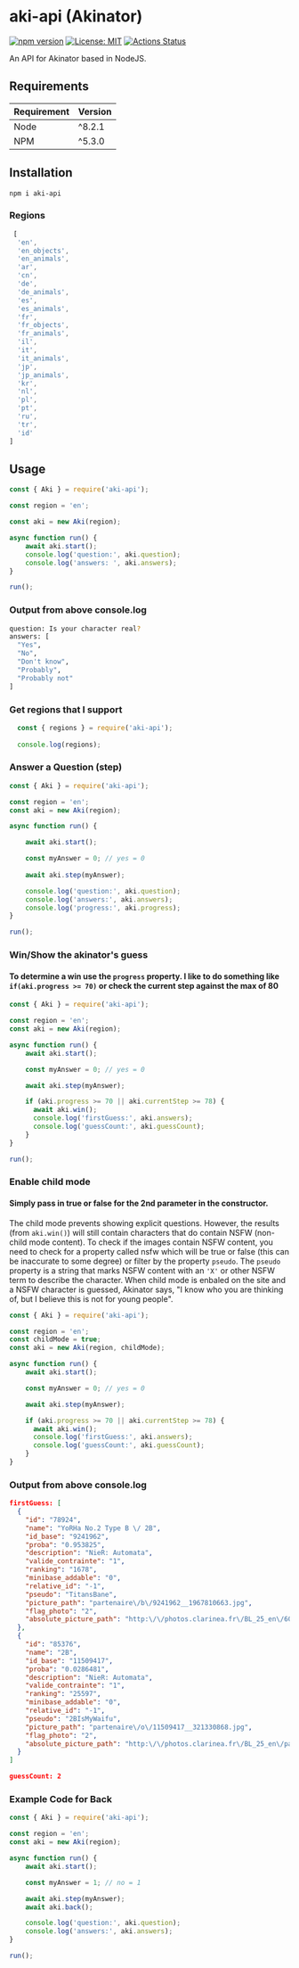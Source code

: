 # aki-api (Akinator)
[![npm version](https://badge.fury.io/js/aki-api.svg)](https://www.npmjs.com/package/aki-api)
[![License: MIT](https://img.shields.io/badge/License-MIT-blue.svg)](https://opensource.org/licenses/MIT)
[![Actions Status](https://github.com/jgoralcz/aki-api/workflows/unittest/badge.svg)](https://github.com/jgoralcz/aki-api/actions)

An API for Akinator based in NodeJS.

## Requirements
| Requirement | Version |
| ---|---|
| Node | ^8.2.1 |
| NPM | ^5.3.0 |


## Installation

``npm i aki-api``

### Regions
```js
 [
  'en',
  'en_objects',
  'en_animals',
  'ar',
  'cn',
  'de',
  'de_animals',
  'es',
  'es_animals',
  'fr',
  'fr_objects',
  'fr_animals',
  'il',
  'it',
  'it_animals',
  'jp',
  'jp_animals',
  'kr',
  'nl',
  'pl',
  'pt',
  'ru',
  'tr',
  'id'
]
```


## Usage

```js
const { Aki } = require('aki-api');

const region = 'en';

const aki = new Aki(region);

async function run() {
    await aki.start();
    console.log('question:', aki.question);
    console.log('answers: ', aki.answers);
}

run();
```

### Output from above console.log

```bash
question: Is your character real?
answers: [  
  "Yes",
  "No",
  "Don't know",
  "Probably",
  "Probably not"
]
```

### Get regions that I support
```js
  const { regions } = require('aki-api');
  
  console.log(regions);
```


### Answer a Question (step)
```js
const { Aki } = require('aki-api');

const region = 'en';
const aki = new Aki(region);

async function run() {

    await aki.start();

    const myAnswer = 0; // yes = 0
    
    await aki.step(myAnswer);

    console.log('question:', aki.question);
    console.log('answers:', aki.answers);
    console.log('progress:', aki.progress);
}

run();
```

### Win/Show the akinator's guess
#### To determine a win use the `progress` property. I like to do something like `if(aki.progress >= 70)` or check the current step against the max of 80

```js
const { Aki } = require('aki-api');

const region = 'en';
const aki = new Aki(region);

async function run() {
    await aki.start();

    const myAnswer = 0; // yes = 0

    await aki.step(myAnswer);

    if (aki.progress >= 70 || aki.currentStep >= 78) {
      await aki.win();
      console.log('firstGuess:', aki.answers);
      console.log('guessCount:', aki.guessCount);
    }
}

run();
```

### Enable child mode
#### Simply pass in true or false for the 2nd parameter in the constructor.
The child mode prevents showing explicit questions. However, the results (from `aki.win()`) will still contain characters that do contain NSFW (non-child mode content). To check if the images contain NSFW content, you need to check for a property called nsfw which will be true or false (this can be inaccurate to some degree) or filter by the property `pseudo`. The `pseudo` property is a string that marks NSFW content with an `'X'` or other NSFW term to describe the character. When child mode is enbaled on the site and a NSFW character is guessed, Akinator says, "I know who you are thinking of, but I believe this is not for young people".

```js
const { Aki } = require('aki-api');

const region = 'en';
const childMode = true;
const aki = new Aki(region, childMode);

async function run() {
    await aki.start();

    const myAnswer = 0; // yes = 0

    await aki.step(myAnswer);

    if (aki.progress >= 70 || aki.currentStep >= 78) {
      await aki.win();
      console.log('firstGuess:', aki.answers);
      console.log('guessCount:', aki.guessCount);
    }
}
```

### Output from above console.log

```json
firstGuess: [
  {
    "id": "78924",
    "name": "YoRHa No.2 Type B \/ 2B",
    "id_base": "9241962",
    "proba": "0.953825",
    "description": "NieR: Automata",
    "valide_contrainte": "1",
    "ranking": "1678",
    "minibase_addable": "0",
    "relative_id": "-1",
    "pseudo": "TitansBane",
    "picture_path": "partenaire\/b\/9241962__1967810663.jpg",
    "flag_photo": "2",
    "absolute_picture_path": "http:\/\/photos.clarinea.fr\/BL_25_en\/600\/partenaire\/b\/9241962__1967810663.jpg"
  },
  {
    "id": "85376",
    "name": "2B",
    "id_base": "11509417",
    "proba": "0.0286481",
    "description": "NieR: Automata",
    "valide_contrainte": "1",
    "ranking": "25597",
    "minibase_addable": "0",
    "relative_id": "-1",
    "pseudo": "2BIsMyWaifu",
    "picture_path": "partenaire\/o\/11509417__321330868.jpg",
    "flag_photo": "2",
    "absolute_picture_path": "http:\/\/photos.clarinea.fr\/BL_25_en\/partenaire\/o\/11509417__321330868.jpg"
  }
]

guessCount: 2
```

### Example Code for Back
```js
const { Aki } = require('aki-api');

const region = 'en';
const aki = new Aki(region);

async function run() {
    await aki.start();

    const myAnswer = 1; // no = 1

    await aki.step(myAnswer);
    await aki.back();

    console.log('question:', aki.question);
    console.log('answers:', aki.answers);
}

run();
```


